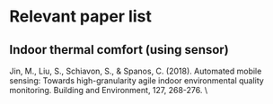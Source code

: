 # Relevant paper list

## Indoor thermal comfort (using sensor)
Jin, M., Liu, S., Schiavon, S., & Spanos, C. (2018). Automated mobile sensing: Towards high-granularity agile indoor environmental quality monitoring. Building and Environment, 127, 268-276. \
